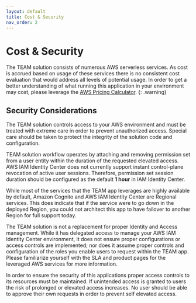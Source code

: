 ```yaml
---
layout: default
title: Cost & Security
nav_order: 2
---
```


# Cost & Security

The TEAM solution consists of numerous AWS serverless services. As cost is accrued based on usage of these services there is no consistent cost evaluation that would address all levels of potential usage. In order to get a better understanding of what running this application in your environment may cost, please leverage the [AWS Pricing Calculator](https://calculator.aws).
{: .warning}
## Security Considerations
The TEAM solution controls access to your AWS environment and must be treated with extreme care in order to prevent unauthorized access. Special care should be taken to protect the integrity of the solution code and configuration.

TEAM solution workflow operates by attaching and removing permission set from a user entity within the duration of the requested elevated access. AWS IAM Identity Center does not currently support instant control-plane revocation of active user sessions. Therefore, permission set session duration should be configured as the default **1 hour** in IAM Identity Center.

While most of the services that the TEAM app leverages are highly available by default, Amazon Cognito and AWS IAM Identity Center are Regional services. This does indicate that if the service were to go down in the deployed Region, you could not architect this app to have failover to another Region for full support today.

The TEAM solution is not a replacement for proper Identity and Access management. While it has delegated access to manage your AWS IAM Identity Center environment, it does not ensure proper configurations or access controls are implemented; nor does it assume proper controls and configuration of the roles you enable users to request within the TEAM app. Please familiarize yourself with the SLA and product pages for the leveraged AWS services for more information.

In order to ensure the security of this applications proper access controls to its resources must be maintained. If unintended access is granted to users the risk of prolonged or elevated access increases. No user should be able to approve their own requests in order to prevent self elevated access.